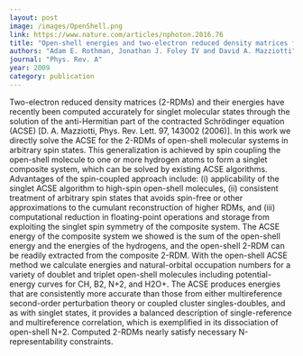 ```yaml
---
layout: post
image: /images/OpenShell.png
link: https://www.nature.com/articles/nphoton.2016.76
title: "Open-shell energies and two-electron reduced density matrices from the anti-Hermitian contracted Schrödinger equation: A spin-coupled approach" 
authors: "Adam E. Rothman, Jonathan J. Foley IV and David A. Mazziotti"
journal: "Phys. Rev. A"
year: 2009
category: publication
---
```

Two-electron reduced density matrices (2-RDMs) and their energies have recently been computed accurately for singlet molecular states through the solution of the anti-Hermitian part of the contracted Schrödinger equation (ACSE) [D. A. Mazziotti, Phys. Rev. Lett. 97, 143002 (2006)]. In this work we directly solve the ACSE for the 2-RDMs of open-shell molecular systems in arbitrary spin states. This generalization is achieved by spin coupling the open-shell molecule to one or more hydrogen atoms to form a singlet composite system, which can be solved by existing ACSE algorithms. Advantages of the spin-coupled approach include: (i) applicability of the singlet ACSE algorithm to high-spin open-shell molecules, (ii) consistent treatment of arbitrary spin states that avoids spin-free or other approximations to the cumulant reconstruction of higher RDMs, and (iii) computational reduction in floating-point operations and storage from exploiting the singlet spin symmetry of the composite system. The ACSE energy of the composite system we showed is the sum of the open-shell energy and the energies of the hydrogens, and the open-shell 2-RDM can be readily extracted from the composite 2-RDM. With the open-shell ACSE method we calculate energies and natural-orbital occupation numbers for a variety of doublet and triplet open-shell molecules including potential-energy curves for CH, 
B2, 
N+2, and H2O+. The ACSE produces energies that are consistently more accurate 
than those from either multireference second-order perturbation theory or coupled cluster 
singles-doubles, and as with singlet states, it provides a balanced description of single-reference and multireference correlation, 
which is exemplified in its dissociation of open-shell 
N+2. Computed 2-RDMs nearly satisfy necessary N-representability constraints.

